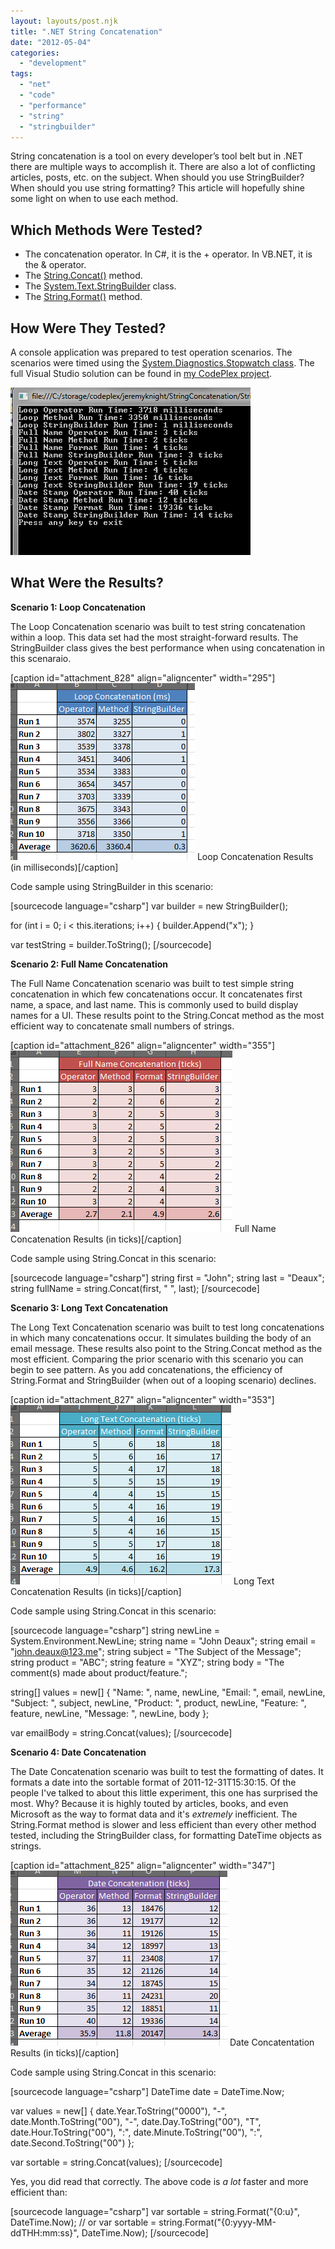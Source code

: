 ```yaml
---
layout: layouts/post.njk
title: ".NET String Concatenation"
date: "2012-05-04"
categories: 
  - "development"
tags: 
  - "net"
  - "code"
  - "performance"
  - "string"
  - "stringbuilder"
---
```


String concatenation is a tool on every developer’s tool belt but in .NET there are multiple ways to accomplish it. There are also a lot of conflicting articles, posts, etc. on the subject. When should you use StringBuilder? When should you use string formatting? This article will hopefully shine some light on when to use each method.

## Which Methods Were Tested?

- The concatenation operator. In C#, it is the + operator. In VB.NET, it is the & operator.
- The [String.Concat()](http://msdn.microsoft.com/en-us/library/system.string.concat.aspx "String.Concat Method") method.
- The [System.Text.StringBuilder](http://msdn.microsoft.com/en-us/library/system.text.stringbuilder.aspx "StringBuilder Class") class.
- The [String.Format()](http://msdn.microsoft.com/en-us/library/system.string.format.aspx "String.Format Method") method.

## How Were They Tested?

A console application was prepared to test operation scenarios. The scenarios were timed using the [System.Diagnostics.Stopwatch class](http://msdn.microsoft.com/en-us/library/system.diagnostics.stopwatch.aspx "Stopwatch Class"). The full Visual Studio solution can be found in [my CodePlex project](http://jeremyknight.codeplex.com/ "Jeremy Knight - Code samples, snippets, etc from my personal blog.").

[![](images/screenshot-single-run.png "screenshot-single-run")](https://jeremyknight.files.wordpress.com/2012/05/screenshot-single-run.png)

## What Were the Results?

**Scenario 1: Loop Concatenation**

The Loop Concatenation scenario was built to test string concatenation within a loop. This data set had the most straight-forward results. The StringBuilder class gives the best performance when using concatenation in this scenaraio.

\[caption id="attachment\_828" align="aligncenter" width="295"\]![](images/string-concat-loop-results.png "string-concat-loop-results") Loop Concatenation Results (in milliseconds)\[/caption\]

Code sample using StringBuilder in this scenario:

\[sourcecode language="csharp"\] var builder = new StringBuilder();

for (int i = 0; i < this.iterations; i++) { builder.Append("x"); }

var testString = builder.ToString(); \[/sourcecode\]

**Scenario 2: Full Name Concatenation**

The Full Name Concatenation scenario was built to test simple string concatenation in which few concatenations occur. It concatenates first name, a space, and last name. This is commonly used to build display names for a UI. These results point to the String.Concat method as the most efficient way to concatenate small numbers of strings.

\[caption id="attachment\_826" align="aligncenter" width="355"\]![](images/string-concat-full-name-results.png "string-concat-full-name-results") Full Name Concatenation Results (in ticks)\[/caption\]

Code sample using String.Concat in this scenario:

\[sourcecode language="csharp"\] string first = "John"; string last = "Deaux"; string fullName = string.Concat(first, " ", last); \[/sourcecode\]

**Scenario 3: Long Text Concatenation**

The Long Text Concatenation scenario was built to test long concatenations in which many concatenations occur. It simulates building the body of an email message. These results also point to the String.Concat method as the most efficient. Comparing the prior scenario with this scenario you can begin to see pattern. As you add concatenations, the efficiency of String.Format and StringBuilder (when out of a looping scenario) declines.

\[caption id="attachment\_827" align="aligncenter" width="353"\]![](images/string-concat-long-text-results.png "string-concat-long-text-results") Long Text Concatenation Results (in ticks)\[/caption\]

Code sample using String.Concat in this scenario:

\[sourcecode language="csharp"\] string newLine = System.Environment.NewLine; string name = "John Deaux"; string email = "john.deaux@123.me"; string subject = "The Subject of the Message"; string product = "ABC"; string feature = "XYZ"; string body = "The comment(s) made about product/feature.";

string\[\] values = new\[\] { "Name: ", name, newLine, "Email: ", email, newLine, "Subject: ", subject, newLine, "Product: ", product, newLine, "Feature: ", feature, newLine, "Message: ", newLine, body };

var emailBody = string.Concat(values); \[/sourcecode\]

**Scenario 4: Date Concatenation**

The Date Concatenation scenario was built to test the formatting of dates. It formats a date into the sortable format of 2011-12-31T15:30:15. Of the people I've talked to about this little experiment, this one has surprised the most. Why? Because it is highly touted by articles, books, and even Microsoft as the way to format data and it's _extremely_ inefficient. The String.Format method is slower and less efficient than every other method tested, including the StringBuilder class, for formatting DateTime objects as strings.

\[caption id="attachment\_825" align="aligncenter" width="347"\]![](images/string-concat-date-results.png "string-concat-date-results") Date Concatentation Results (in ticks)\[/caption\]

Code sample using String.Concat in this scenario:

\[sourcecode language="csharp"\] DateTime date = DateTime.Now;

var values = new\[\] { date.Year.ToString("0000"), "-", date.Month.ToString("00"), "-", date.Day.ToString("00"), "T", date.Hour.ToString("00"), ":", date.Minute.ToString("00"), ":", date.Second.ToString("00") };

var sortable = string.Concat(values); \[/sourcecode\]

Yes, you did read that correctly. The above code is _a lot_ faster and more efficient than:

\[sourcecode language="csharp"\] var sortable = string.Format("{0:u}", DateTime.Now); // or var sortable = string.Format("{0:yyyy-MM-ddTHH:mm:ss}", DateTime.Now); \[/sourcecode\]
